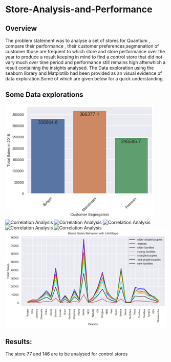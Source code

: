 # Store-Analysis-and-Performance
## Overview 
The problem statement was to analyse a set of stores for Quantium , compare their performance , their customer preferences,segmenation of customer those are frequent to which store and store performance over the year to produce a result keeping in mind to find a control store that did not vary much over time period and performance still remains high afterwhich a result containing the insights analysed. The Data exploration using the seaborn library and Matplotlib had been provided as an visual evidence of data exploration.Some of which are given below for a quick understanding.
## Some Data explorations
![Correlation Analysis](https://github.com/Eva86271/Store-Analysis-and-Performance/blob/main/Quantium/output_21_0.png)
![Correlation Analysis](https://github.com/Eva86271/Store-Analysis-and-Performance/tree/main/Quantium/output_100_0.png)
![Correlation Analysis](https://github.com/Eva86271/Store-Analysis-and-Performance/tree/main/Quantium/output_101_0.png)
![Correlation Analysis](https://github.com/Eva86271/Store-Analysis-and-Performance/tree/main/Quantium/output_102_0.png)
![Correlation Analysis](https://github.com/Eva86271/Store-Analysis-and-Performance/tree/main/Quantium/output_80_0.png)
![Correlation Analysis](https://github.com/Eva86271/Store-Analysis-and-Performance/tree/main/Quantium/output_84_0.png)
![Correlation Analysis](https://github.com/Eva86271/Store-Analysis-and-Performance/blob/main/Quantium/output_97_0.png)
## Results:
The store 77 and 146 are to be analysed for control stores
